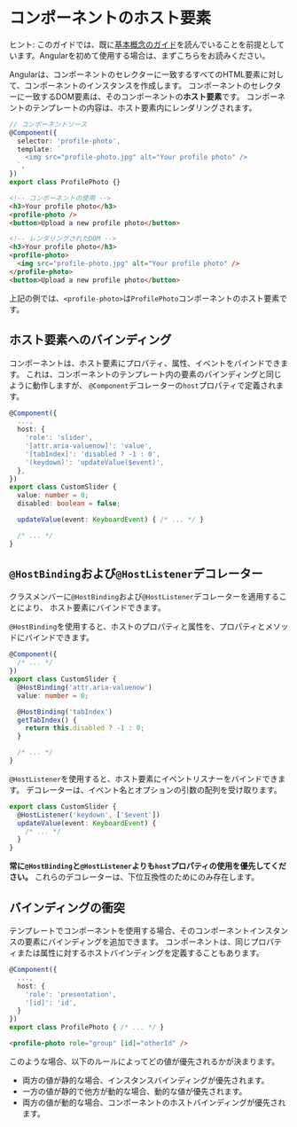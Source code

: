# コンポーネントのホスト要素

ヒント: このガイドでは、既に[基本概念のガイド](essentials)を読んでいることを前提としています。Angularを初めて使用する場合は、まずこちらをお読みください。

Angularは、コンポーネントのセレクターに一致するすべてのHTML要素に対して、コンポーネントのインスタンスを作成します。
コンポーネントのセレクターに一致するDOM要素は、そのコンポーネントの**ホスト要素**です。
コンポーネントのテンプレートの内容は、ホスト要素内にレンダリングされます。

```ts
// コンポーネントソース
@Component({
  selector: 'profile-photo',
  template: `
    <img src="profile-photo.jpg" alt="Your profile photo" />
  `,
})
export class ProfilePhoto {}
```

```html
<!-- コンポーネントの使用 -->
<h3>Your profile photo</h3>
<profile-photo />
<button>Upload a new profile photo</button>
```

```html
<!-- レンダリングされたDOM -->
<h3>Your profile photo</h3>
<profile-photo>
  <img src="profile-photo.jpg" alt="Your profile photo" />
</profile-photo>
<button>Upload a new profile photo</button>
```

上記の例では、`<profile-photo>`は`ProfilePhoto`コンポーネントのホスト要素です。

## ホスト要素へのバインディング

コンポーネントは、ホスト要素にプロパティ、属性、イベントをバインドできます。
これは、コンポーネントのテンプレート内の要素のバインディングと同じように動作しますが、
`@Component`デコレーターの`host`プロパティで定義されます。

```ts
@Component({
  ...,
  host: {
    'role': 'slider',
    '[attr.aria-valuenow]': 'value',
    '[tabIndex]': 'disabled ? -1 : 0',
    '(keydown)': 'updateValue($event)',
  },
})
export class CustomSlider {
  value: number = 0;
  disabled: boolean = false;

  updateValue(event: KeyboardEvent) { /* ... */ }

  /* ... */
}
```

## `@HostBinding`および`@HostListener`デコレーター

クラスメンバーに`@HostBinding`および`@HostListener`デコレーターを適用することにより、
ホスト要素にバインドできます。

`@HostBinding`を使用すると、ホストのプロパティと属性を、プロパティとメソッドにバインドできます。

```ts
@Component({
  /* ... */
})
export class CustomSlider {
  @HostBinding('attr.aria-valuenow')
  value: number = 0;

  @HostBinding('tabIndex')
  getTabIndex() {
    return this.disabled ? -1 : 0;
  }

  /* ... */
}
```

`@HostListener`を使用すると、ホスト要素にイベントリスナーをバインドできます。
デコレーターは、イベント名とオプションの引数の配列を受け取ります。

```ts
export class CustomSlider {
  @HostListener('keydown', ['$event'])
  updateValue(event: KeyboardEvent) {
    /* ... */
  }
}
```

**常に`@HostBinding`と`@HostListener`よりも`host`プロパティの使用を優先してください。**
これらのデコレーターは、下位互換性のためにのみ存在します。

## バインディングの衝突

テンプレートでコンポーネントを使用する場合、そのコンポーネントインスタンスの要素にバインディングを追加できます。
コンポーネントは、同じプロパティまたは属性に対するホストバインディングを定義することもあります。

```ts
@Component({
  ...,
  host: {
    'role': 'presentation',
    '[id]': 'id',
  }
})
export class ProfilePhoto { /* ... */ }
```

```html
<profile-photo role="group" [id]="otherId" />
```

このような場合、以下のルールによってどの値が優先されるかが決まります。

- 両方の値が静的な場合、インスタンスバインディングが優先されます。
- 一方の値が静的で他方が動的な場合、動的な値が優先されます。
- 両方の値が動的な場合、コンポーネントのホストバインディングが優先されます。
